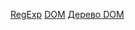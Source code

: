 [RegExp](https://developer.mozilla.org/ru/docs/Web/JavaScript/Reference/Global_Objects/RegExp)
[DOM](https://learn.javascript.ru/browser-environment)
[Дерево DOM](https://learn.javascript.ru/dom-nodes)